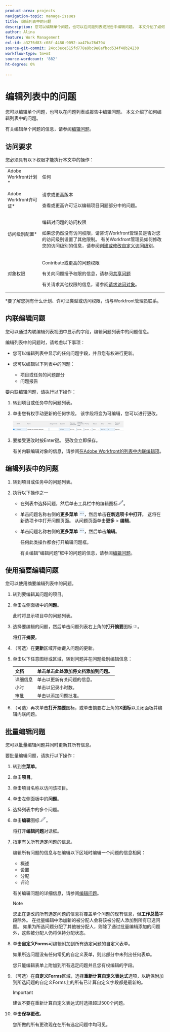 ```yaml
---
product-area: projects
navigation-topic: manage-issues
title: 编辑列表中的问题
description: 您可以编辑单个问题，也可以在问题列表或报告中编辑问题。 本文介绍了如何编辑列表中的问题。
author: Alina
feature: Work Management
exl-id: a3276d83-c08f-4480-9092-aa47ba76d794
source-git-commit: 24cc3ece515fd778a9bc9e8afbcd534f48b24230
workflow-type: tm+mt
source-wordcount: '882'
ht-degree: 0%

---
```


# 编辑列表中的问题

您可以编辑单个问题，也可以在问题列表或报告中编辑问题。 本文介绍了如何编辑列表中的问题。

有关编辑单个问题的信息，请参阅[编辑问题](../../../manage-work/issues/manage-issues/edit-issues.md)。

## 访问要求

您必须具有以下权限才能执行本文中的操作：

<table style="table-layout:auto"> 
 <col> 
 <col> 
 <tbody> 
  <tr> 
   <td role="rowheader">Adobe Workfront计划*</td> 
   <td> <p>任何</p> </td> 
  </tr> 
  <tr> 
   <td role="rowheader">Adobe Workfront许可证*</td> 
   <td> <p>请求或更高版本</p> <p>查看或更高许可证以编辑项目问题部分中的问题。</p> </td> 
  </tr> 
  <tr> 
   <td role="rowheader">访问级别配置*</td> 
   <td> <p>编辑对问题的访问权限</p> <p>如果您仍然没有访问权限，请咨询Workfront管理员是否对您的访问级别设置了其他限制。 有关Workfront管理员如何修改您的访问级别的信息，请参阅<a href="../../../administration-and-setup/add-users/configure-and-grant-access/create-modify-access-levels.md" class="MCXref xref">创建或修改自定义访问级别</a>。</p> </td> 
  </tr> 
  <tr> 
   <td role="rowheader">对象权限</td> 
   <td> <p>Contribute或更高的问题权限</p> <p> 有关向问题授予权限的信息，请参阅<a href="../../../workfront-basics/grant-and-request-access-to-objects/share-an-issue.md" class="MCXref xref">共享问题</a></p> <p>有关请求其他权限的信息，请参阅<a href="../../../workfront-basics/grant-and-request-access-to-objects/request-access.md" class="MCXref xref">请求访问对象</a>。</p> </td> 
  </tr> 
 </tbody> 
</table>

&#42;要了解您拥有什么计划、许可证类型或访问权限，请与Workfront管理员联系。

## 内联编辑问题

您可以通过内联编辑列表视图中显示的字段，编辑问题列表中的问题信息。

编辑列表中的问题时，请考虑以下事项：

* 您可以编辑列表中显示的任何问题字段，并且您有权进行更新。
* 您可以编辑以下列表中的问题：

   * 项目或任务的问题部分
   * 问题报告

要内联编辑问题，请执行以下操作：

1. 转到项目或任务中的问题列表。
1. 单击您有权手动更新的任何字段。 该字段将变为可编辑，您可以进行更改。

   ![](assets/edit-issues-inline-350x34.png)

1. 要接受更改时按Enter键。 更改会立即保存。

   有关内联编辑对象的信息，请参阅[在Adobe Workfront的列表中内联编辑项](../../../workfront-basics/navigate-workfront/use-lists/inline-edit-objects.md)。

## 编辑列表中的问题

1. 转到项目或任务中的问题列表。
1. 执行以下操作之一

   * 在列表中选择问题，然后单击工具栏中的编辑图标![](assets/qs-edit-icon.png)。
   * 单击问题名称右侧的&#x200B;**更多菜单** ![](assets/more-icon-task-list.png)，然后单击&#x200B;**在新选项卡中打开**。 这将在新选项卡中打开问题页面。 从问题页面单击&#x200B;**更多** > **编辑**。
   * 单击问题名称右侧的&#x200B;**更多菜单** ![](assets/more-icon-task-list.png)，然后单击&#x200B;**编辑**。

     任何此类操作都会打开编辑问题框。

     有关编辑“编辑问题”框中的问题的信息，请参阅[编辑问题](../../../manage-work/issues/manage-issues/edit-issues.md)。

## 使用摘要编辑问题

您可以使用摘要编辑列表中的问题。

1. 转到要编辑其问题的项目。
1. 单击左侧面板中的&#x200B;**问题**。

   此时将显示项目中的问题列表。

1. 选择要编辑的问题，然后单击问题列表右上角的&#x200B;**打开摘要**&#x200B;图标![](assets/qs-open-summary-icon-in-new-toolbar-small.png)。

   将打开&#x200B;**摘要**。

1. （可选）在&#x200B;**更新**&#x200B;区域开始键入问题的更新。
1. 单击以下任意图标或区域，转到问题并在问题级别编辑信息：

   | 文档 | 单击&#x200B;**单击此处添加**&#x200B;将文档添加到问题。 |
   |---|---|
   | 详细信息 | 单击以更新有关问题的信息。 |
   | 小时 | 单击以记录小时数。 |
   | 审批 | 单击以添加问题批准。 |

1. （可选）再次单击&#x200B;**打开摘要**&#x200B;图标，或单击摘要右上角的&#x200B;**X图标**&#x200B;以关闭面板并编辑内联问题。

## 批量编辑问题

您可以批量编辑问题并同时更新其所有信息。

要批量编辑问题，请执行以下操作：

1. 转到&#x200B;**主菜单**。
1. 单击&#x200B;**项目**。
1. 单击项目名称以访问该项目。
1. 单击左侧面板中的&#x200B;**问题**。
1. 选择列表中的多个问题。
1. 单击&#x200B;**编辑**&#x200B;图标![](assets/edit-icon.png)。

   将打开&#x200B;**编辑问题**&#x200B;对话框。

1. 指定有关所有选定问题的信息。

   编辑所有问题的信息与在编辑以下区域时编辑一个问题的信息相同：

   * 概述
   * 设置
   * 分配
   * 评论

   有关编辑问题的详细信息，请参阅[编辑问题](../../../manage-work/issues/manage-issues/edit-issues.md)。

   >[!NOTE]
   >
   >您正在更改的所有选定问题的信息将覆盖单个问题的现有信息，但&#x200B;**工作总揽**&#x200B;字段除外。 在批量编辑中添加新的被分配人会将该被分配人添加到所有已选问题。 如果为所选问题分配了其他被分配人，则除了通过批量编辑添加的问题外，这些被分配人仍将保持分配状态。

1. 单击&#x200B;**自定义Forms**&#x200B;可编辑附加到所有选定问题的自定义表单。

   如果所选问题没有任何常见的自定义表单，则此部分中未列出任何表单。

   您只能编辑表单上附加到所有选定问题并且您有权编辑的字段。

1. （可选）在&#x200B;**自定义Forms**&#x200B;区域，选择&#x200B;**重新计算自定义表达式**&#x200B;选项，以确保附加到所选问题的自定义Forms上的所有已计算自定义字段都是最新的。

   >[!IMPORTANT]
   >
   >建议不要在重新计算自定义表达式时选择超过500个问题。

1. 单击&#x200B;**保存更改**。

   您所做的所有更改现在在所有选定问题中均可见。
